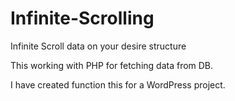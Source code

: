 # Infinite-Scrolling
Infinite Scroll data on your desire structure

This working with PHP for fetching data from DB.

I have created function this for a WordPress project.
